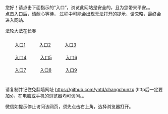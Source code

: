 您好！请点击下面指示的“入口”，浏览此网站是安全的，且为您带来平安。。 <br/>
点击入口后，请耐心等待， 过程中可能会出现无法打开的提示，请忽略，最终会进入网站. </br>

法轮大法在长春<br/>
<div style="padding:10px"><a style="margin:20px" target="_blank" href="https://d3ba8qc5ehtlc4.cloudfront.net/2Qpsp?lljkbx" id="ccLink1" rel="nofollow">入口1</a> <a target="_blank" style="margin:20px" href="https://d2duufkun6xgzi.cloudfront.net/2Qpsp?jhhkiog" id="ccLink2" rel="nofollow">入口2</a> <a style="margin:20px" target="_blank" href="https://d2n1kbr62fhx45.cloudfront.net/2Qpsp?wwdld" id="ccLink3" rel="nofollow">入口3</a></div>

<div style="padding:10px" ><a style="margin:20px" target="_blank" href="https://d3ba8qc5ehtlc4.cloudfront.net/2Qpsp?lljkbx" id="ccLink4" rel="nofollow">入口4</a> <a style="margin:20px" href="https://d2duufkun6xgzi.cloudfront.net/2Qpsp?jhhkiog" target="_blank" id="ccLink5" rel="nofollow">入口5</a> <a style="margin:20px" href="https://d2n1kbr62fhx45.cloudfront.net/2Qpsp?wwdld" target="_blank" id="ccLink6" rel="nofollow">入口6</a></div>

<div style="padding:10px"><a style="margin:20px" target="_blank" href="https://d3ba8qc5ehtlc4.cloudfront.net/2Qpsp?lljkbx" id="ccLink7" rel="nofollow">入口7</a> <a style="margin:20px" href="https://d2duufkun6xgzi.cloudfront.net/2Qpsp?jhhkiog" target="_blank" id="ccLink8" rel="nofollow">入口8</a> <a style="margin:20px" target="_blank" href="https://d2n1kbr62fhx45.cloudfront.net/2Qpsp?wwdld" id="ccLink9" rel="nofollow">入口9</a></div>

<br/>



请复制并记住免翻墙网址 https://github.com/yntd/changchunzx (http后一定要加s)，在电脑或手机的浏览器均可访问。。<br/>

微信如提示停止访问该网页，须先点击右上角，选择浏览器打开。
